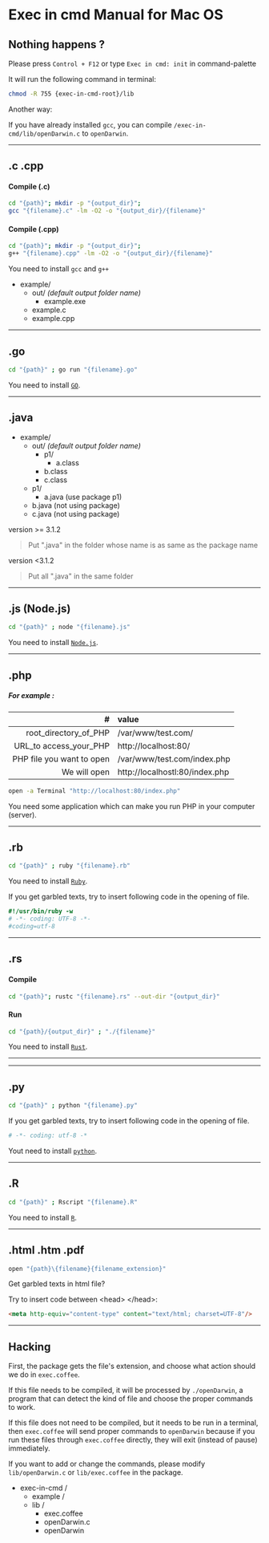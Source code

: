# Exec in cmd Manual for Mac OS
## Nothing happens ?

Please press `Control + F12` or type `Exec in cmd: init` in command-palette

It will run the following command in terminal:

```sh
chmod -R 755 {exec-in-cmd-root}/lib
```

Another way:

If you have already installed `gcc`, you can compile `/exec-in-cmd/lib/openDarwin.c` to `openDarwin`.

---
## .c .cpp

#### Compile (.c)

```sh
cd "{path}"; mkdir -p "{output_dir}";
gcc "{filename}.c" -lm -O2 -o "{output_dir}/{filename}"
```
#### Compile (.cpp)

```sh
cd "{path}"; mkdir -p "{output_dir}";
g++ "{filename}.cpp" -lm -O2 -o "{output_dir}/{filename}"
```

You need to install `gcc` and `g++`

* example/
   * out/ _(default output folder name)_
       * example.exe
   * example.c
   * example.cpp

----
## .go
```sh
cd "{path}" ; go run "{filename}.go"
```
You need to install [`GO`](https://golang.org/doc/install).

----
## .java
* example/
    * out/ _(default output folder name)_
        * p1/
            * a.class
        * b.class
        * c.class
    * p1/
        * a.java    (use package p1)
    * b.java        (not using package)
    * c.java        (not using package)

version >= 3.1.2
> Put ".java" in the folder whose name is as same as the package name

version <3.1.2
> Put all ".java" in the same folder

----
## .js (Node.js)

```sh
cd "{path}" ; node "{filename}.js"
```
You need to install [`Node.js`](https://nodejs.org).

----
## .php
 ##### For example :
 | #                         | value                               |
 | ----------------------:   |:------------------------------------|
 | root_directory_of_PHP     | /var/www/test.com/                  |
 | URL_to access_your_PHP    | http://localhost:80/                |
 | PHP file you want to open | /var/www/test.com/index.php         |
 | We will open              | http://localhostl:80/index.php      |

```sh
open -a Terminal "http://localhost:80/index.php"
```

You need some application which can make you run PHP in your computer (server).

----
## .rb
```sh
cd "{path}" ; ruby "{filename}.rb"
```
You need to install [`Ruby`](https://www.ruby-lang.org/).

If you get garbled texts, try to insert following code in the opening of file.

```ruby
#!/usr/bin/ruby -w
# -*- coding: UTF-8 -*-
#coding=utf-8
```

----
## .rs

#### Compile
```sh
cd "{path}"; rustc "{filename}.rs" --out-dir "{output_dir}"
```

#### Run
```sh
cd "{path}/{output_dir}" ; "./{filename}"
```
You need to install [`Rust`](https://www.rust-lang.org/).

----

----
## .py
```sh
cd "{path}" ; python "{filename}.py"
```

If you get garbled texts, try to insert following code in the opening of file.

```py
# -*- coding: utf-8 -*
```

Yout need to install [`python`](https://www.python.org/downloads/).

----
## .R
```sh
cd "{path}" ; Rscript "{filename}.R"
```

You need to install [`R`](https://www.r-project.org/).

----
## .html .htm .pdf
```sh
open "{path}\{filename}{filename_extension}"
```

Get garbled texts in html file?

Try to insert code between &lt;head&gt; &lt;/head&gt;:

```html
<meta http-equiv="content-type" content="text/html; charset=UTF-8"/>
```

----
## Hacking
First, the package gets the file's extension, and choose what action should we do in `exec.coffee`.

If this file needs to be compiled, it will be processed by `./openDarwin`, a program that can detect the kind of file and choose the proper commands to work.

If this file does not need to be compiled, but it needs to be run in a terminal, then `exec.coffee` will send proper commands to `openDarwin` because if you run these files through `exec.coffee` directly, they will exit (instead of pause) immediately.

If you want to add or change the commands, please modify `lib/openDarwin.c` or `lib/exec.coffee` in the package.

* exec-in-cmd /
    * example /
    * lib /
        * exec.coffee
        * openDarwin.c
        * openDarwin
